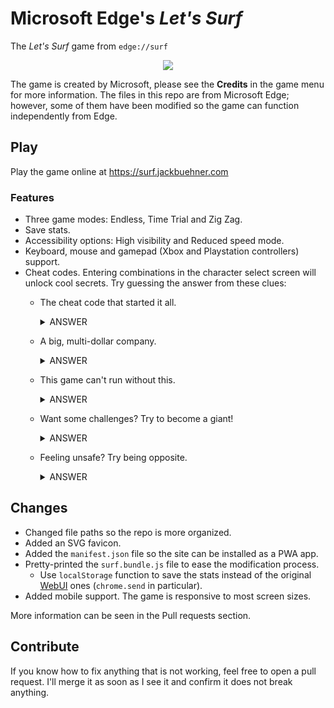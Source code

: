 # Microsoft Edge's *Let's Surf*
The *Let's Surf* game from ``edge://surf``

<p align="center">
  <img src="https://i.imgur.com/9ybOdy7.png"/>
</p>

The game is created by Microsoft, please see the **Credits** in the game menu for more information. The files in this repo are from Microsoft Edge; however, some of them have been modified so the game can function independently from Edge.

## Play
Play the game online at https://surf.jackbuehner.com

### Features
- Three game modes: Endless, Time Trial and Zig Zag.
- Save stats.
- Accessibility options: High visibility and Reduced speed mode.
- Keyboard, mouse and gamepad (Xbox and Playstation controllers) support.
- Cheat codes. Entering combinations in the character select screen will unlock cool secrets. Try guessing the answer from these clues:
  - The cheat code that started it all.
    <details><summary>ANSWER</summary>
  
    Konami code: <kbd>&#8593;</kbd> <kbd>&#8593;</kbd> <kbd>&#8595;</kbd> <kbd>&#8595;</kbd> <kbd>&#8592;</kbd> <kbd>&#8594;</kbd> <kbd>&#8592;</kbd> <kbd>&#8594;</kbd> <kbd>B</kbd> <kbd>A</kbd>
  
    </details>
  - A big, multi-dollar company.
    <details><summary>ANSWER</summary>
  
    ``microsoft``
    </details>
  - This game can't run without this.
    <details><summary>ANSWER</summary>
  
    ``edge``
    </details>
  - Want some challenges? Try to become a giant!
    <details><summary>ANSWER</summary>
  
    ``big``
    </details>
  - Feeling unsafe? Try being opposite.
    <details><summary>ANSWER</summary>
  
    ``safe``
    </details>

## Changes
- Changed file paths so the repo is more organized.
- Added an SVG favicon.
- Added the ``manifest.json`` file so the site can be installed as a PWA app.
- Pretty-printed the ``surf.bundle.js`` file to ease the modification process.
  - Use ``localStorage`` function to save the stats instead of the original [WebUI](https://chromium.googlesource.com/chromium/src/+/HEAD/docs/webui_explainer.md) ones (``chrome.send`` in particular).
- Added mobile support. The game is responsive to most screen sizes.

More information can be seen in the Pull requests section.

## Contribute
If you know how to fix anything that is not working, feel free to open a pull request. I'll merge it as soon as I see it and confirm it does not break anything.

